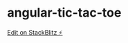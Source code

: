 # angular-tic-tac-toe

[Edit on StackBlitz ⚡️](https://stackblitz.com/edit/angular-tic-tac-toe-9zdlxi)